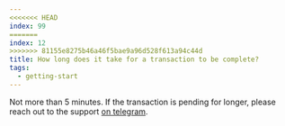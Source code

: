 ```yaml
---
<<<<<<< HEAD
index: 99
=======
index: 12
>>>>>>> 81155e8275b46a46f5bae9a96d528f613a94c44d
title: How long does it take for a transaction to be complete?
tags: 
  - getting-start
---
```


Not more than 5 minutes. If the transaction is pending for longer, please reach out to the support [on telegram](https://t.me/EmerisHQ).
